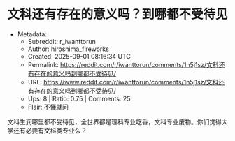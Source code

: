 # 文科还有存在的意义吗？到哪都不受待见

- Metadata:
  - Subreddit: r_iwanttorun
  - Author: hiroshima_fireworks
  - Created: 2025-09-01 08:16:34 UTC
  - Permalink: https://reddit.com/r/iwanttorun/comments/1n5j1sz/文科还有存在的意义吗到哪都不受待见/
  - URL: https://www.reddit.com/r/iwanttorun/comments/1n5j1sz/文科还有存在的意义吗到哪都不受待见/
  - Ups: 8 | Ratio: 0.75 | Comments: 25
  - Flair: 不懂就问


文科生润哪里都不受待见，全世界都是理科专业吃香，文科专业废物。你们觉得大学还有必要有文科类专业么？

